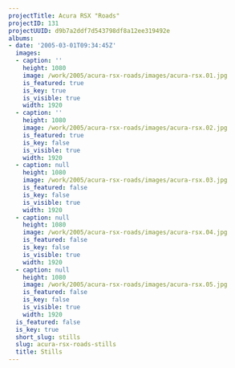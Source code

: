 ```yaml
---
projectTitle: Acura RSX "Roads"
projectID: 131
projectUUID: d9b7a2ddf7d543798df8a12ee319492e
albums:
- date: '2005-03-01T09:34:45Z'
  images:
  - caption: ''
    height: 1080
    image: /work/2005/acura-rsx-roads/images/acura-rsx.01.jpg
    is_featured: true
    is_key: true
    is_visible: true
    width: 1920
  - caption: ''
    height: 1080
    image: /work/2005/acura-rsx-roads/images/acura-rsx.02.jpg
    is_featured: true
    is_key: false
    is_visible: true
    width: 1920
  - caption: null
    height: 1080
    image: /work/2005/acura-rsx-roads/images/acura-rsx.03.jpg
    is_featured: false
    is_key: false
    is_visible: true
    width: 1920
  - caption: null
    height: 1080
    image: /work/2005/acura-rsx-roads/images/acura-rsx.04.jpg
    is_featured: false
    is_key: false
    is_visible: true
    width: 1920
  - caption: null
    height: 1080
    image: /work/2005/acura-rsx-roads/images/acura-rsx.05.jpg
    is_featured: false
    is_key: false
    is_visible: true
    width: 1920
  is_featured: false
  is_key: true
  short_slug: stills
  slug: acura-rsx-roads-stills
  title: Stills
---
```

